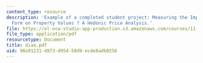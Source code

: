 ```yaml
---
content_type: resource
description: 'Example of a completed student project: Measuring the Impact of Urban
  Form on Property Values ? A Hedonic Price Analysis.'
file: https://ol-ocw-studio-app-production.s3.amazonaws.com/courses/11-434j-advanced-topics-in-real-estate-finance-spring-2007/98a91231d873d95450d9ecde8adb0256_diao.pdf
file_type: application/pdf
resourcetype: Document
title: diao.pdf
uid: 98a91231-d873-d954-50d9-ecde8adb0256
---
```

